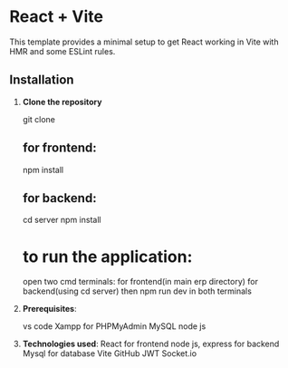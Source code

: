 # React + Vite

This template provides a minimal setup to get React working in Vite with HMR and some ESLint rules.

## Installation

1. **Clone the repository**

   git clone
   
   ## for frontend:
   npm install
   ## for backend:
   cd server
   npm install

   # to run the application:
   open two cmd terminals:
   for frontend(in main erp directory)
   for backend(using cd server)
   then npm run dev in both terminals

3. **Prerequisites**:

   vs code
   Xampp for PHPMyAdmin
   MySQL
   node js

4. **Technologies used**:
   React for frontend
   node js, express for backend
   Mysql for database
   Vite
   GitHub
   JWT
   Socket.io
   
   
   

